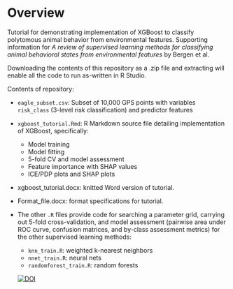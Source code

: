 # Overview

 Tutorial for demonstrating implementation of  XGBoost to classify polytomous animal behavior from environmental features.  Supporting information for *A review of supervised learning methods for classifying animal behavioral states from environmental  features* by Bergen et al.
 

Downloading the contents of this repository as a .zip file and extracting will enable all the code to run as-written in R Studio.

Contents of repository:

* `eagle_subset.csv`: Subset of 10,000 GPS points with variables `risk_class` (3-level risk classification) and predictor features
* `xgboost_tutorial.Rmd`: R Markdown source file detailing implementation of XGBoost, specifically:
  - Model training
  - Model fitting
  - 5-fold CV and model assessment
  - Feature importance with SHAP values
  - ICE/PDP plots and SHAP plots
* xgboost_tutorial.docx: knitted Word version of tutorial.
* Format_file.docx: format specifications for tutorial.
* The other `.R` files provide code for searching a parameter grid, carrying out 5-fold cross-validation, and model assessment (pairwise area under ROC curve, confusion matrices, and by-class assessment metrics) for the other supervised learning methods:
  - `knn_train.R`: weighted k-nearest neighbors
  - `nnet_train.R`: neural nets
  - `randomforest_train.R`: random forests
  
  [![DOI](https://zenodo.org/badge/500933599.svg)](https://zenodo.org/badge/latestdoi/500933599)


